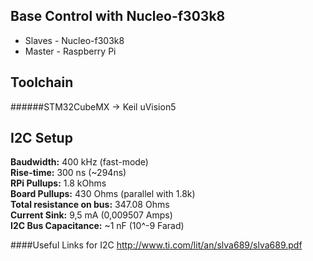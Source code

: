 Base Control with Nucleo-f303k8
------------
- Slaves - Nucleo-f303k8
- Master - Raspberry Pi


Toolchain
------------
######STM32CubeMX -> Keil uVision5

I2C Setup
------------
**Baudwidth:** 400 kHz (fast-mode)  
**Rise-time:** 300 ns (~294ns)  
**RPi Pullups:** 1.8 kOhms  
**Board Pullups:** 430 Ohms (parallel with 1.8k)  
**Total resistance on bus:** 347.08 Ohms  
**Current Sink:** 9,5 mA (0,009507 Amps)  
**I2C Bus Capacitance:** ~1 nF (10^-9 Farad)  

####Useful Links for I2C
	http://www.ti.com/lit/an/slva689/slva689.pdf
